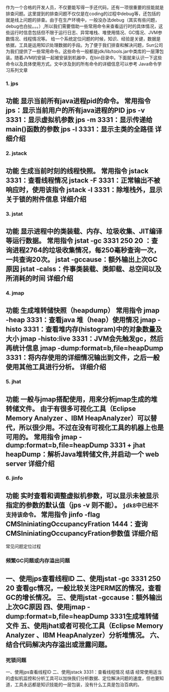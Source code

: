 作为一个合格的开发人员，不仅要能写得一手还代码，还有一项很重要的技能就是排查问题。这里提到的排查问题不仅仅是在coding的过程中debug等，还包括的就是线上问题的排查。由于在生产环境中，一般没办法debug（其实有些问题，debug也白扯。。。）,所以我们需要借助一些常用命令来查看运行时的具体情况，这些运行时信息包括但不限于运行日志、异常堆栈、堆使用情况、GC情况、JVM参数情况、线程情况等。
给一个系统定位问题的时候，知识、经验是关键，数据是依据，工具是运用知识处理数据的手段。为了便于我们排查和解决问题，Sun公司为我们提供了一些常用命令。这些命令一般都是jdk/lib/tools.jar中类库的一层薄包装。随着JVM的安装一起被安装到机器中，在bin目录中。下面就来认识一下这些命令以及具体使用方式。文中涉及到的所有命令的详细信息可以参考 Java命令学习系列文章

### 1. jps
功能
显示当前所有java进程pid的命令。
常用指令
jps：显示当前用户的所有java进程的PID
jps -v 3331：显示虚拟机参数
jps -m 3331：显示传递给main()函数的参数
jps -l 3331：显示主类的全路径
详细介绍
--------------------------------------------------------------------------------
### 2. jstack
功能
生成当前时刻的线程快照。
常用指令
jstack 3331：查看线程情况
jstack -F 3331：正常输出不被响应时，使用该指令
jstack -l 3331：除堆栈外，显示关于锁的附件信息
详细介绍
--------------------------------------------------------------------------------
### 3. jstat
功能
显示进程中的类装载、内存、垃圾收集、JIT编译等运行数据。
常用指令
jstat -gc 3331 250 20 ：查询进程2764的垃圾收集情况，每250毫秒查询一次，一共查询20次。
jstat -gccause：额外输出上次GC原因
jstat -calss：件事类装载、类卸载、总空间以及所消耗的时间
详细介绍
--------------------------------------------------------------------------------
### 4. jmap
功能
生成堆转储快照（heapdump）
常用指令
jmap -heap 3331：查看java 堆（heap）使用情况
jmap -histo 3331：查看堆内存(histogram)中的对象数量及大小
jmap -histo:live 3331：JVM会先触发gc，然后再统计信息
jmap -dump:format=b,file=heapDump 3331：将内存使用的详细情况输出到文件，之后一般使用其他工具进行分析。
详细介绍
--------------------------------------------------------------------------------

### 5. jhat
功能
一般与jmap搭配使用，用来分析jmap生成的堆转储文件。
由于有很多可视化工具（Eclipse Memory Analyzer 、IBM HeapAnalyzer）可以替代，所以很少用。不过在没有可视化工具的机器上也是可用的。
常用指令
jmap -dump:format=b,file=heapDump 3331 + jhat heapDump：解析Java堆转储文件,并启动一个 web server
详细介绍
--------------------------------------------------------------------------------
### 6. jinfo
功能
实时查看和调整虚拟机参数，可以显示未被显示指定的参数的默认值（jps -v 则不能）。
`jdk8中已经不支持该命令。`
常用指令
jinfo -flag CMSIniniatingOccupancyFration 1444：查询CMSIniniatingOccupancyFration参数值
详细介绍
--------------------------------------------------------------------------------

常见问题定位过程
### 频繁GC问题或内存溢出问题
一、使用jps查看线程ID
二、使用jstat -gc 3331 250 20 查看gc情况，一般比较关注PERM区的情况，查看GC的增长情况。
三、使用jstat -gccause：额外输出上次GC原因
四、使用jmap -dump:format=b,file=heapDump 3331生成堆转储文件
五、使用jhat或者可视化工具（Eclipse Memory Analyzer 、IBM HeapAnalyzer）分析堆情况。
六、结合代码解决内存溢出或泄露问题。
--------------------------------------------------------------------------------
### 死锁问题
一、使用jps查看线程ID
二、使用jstack 3331：查看线程情况
结语
经常使用适当的虚拟机监控和分析工具可以加快我们分析数据、定位解决问题的速度，但也要知道，工具永远都是知识技能的一层包装，没有什么工具是包治百病的。
